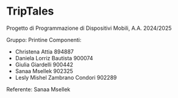 # TripTales

Progetto di Programmazione di Dispositivi Mobili, A.A. 2024/2025

Gruppo: Printine
Componenti:
- Christena Attia 894887
- Daniela Lorriz Bautista 900074
- Giulia Giardelli 900442
- Sanaa Msellek 902325
- Lesly Mishel Zambrano Condori 902289

Referente: Sanaa Msellek
